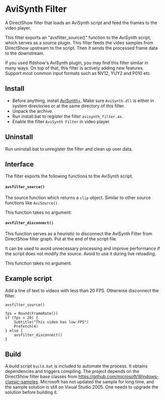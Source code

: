 # AviSynth Filter

A DirectShow filter that loads an AviSynth script and feed the frames to the video player.

This filter exports an "avsfilter_source()" function to the AviSynth script, which serves as a source plugin. This filter feeds the video samples from DirectShow upstream to the script. Then it sends the processed frame data to the downstream.

If you used ffdshow's AviSynth plugin, you may find this filter similar in many ways. On top of that, this filter is actively adding new features. Support most common input formats such as NV12, YUY2 and P010 etc.

## Install

* Before anything, install [AviSynth+](https://github.com/AviSynth/AviSynthPlus/). Make sure `AviSynth.dll` is either in system directories or at the same directory of this filter.
* Unpack the archive.
* Run install.bat to register the filter `avisynth_filter.ax`.
* Enable the filter `AviSynth Filter` in video player.

## Uninstall

Run uninstall.bat to unregister the filter and clean up user data.

## Interface

The filter exports the following functions to the AviSynth script.

#### `avsfilter_source()`

The source function which returns a `clip` object. Similar to other source functions like `AviSource()`.

This function takes no argument.

#### `avsfilter_disconnect()`

This function serves as a heuristic to disconnect the AviSynth Filter from DirectShow filter graph. Put at the end of the script file.

It can be used to avoid unnecessary processing and improve performance if the script does not modify the source. Avoid to use it during live reloading.

This function takes no argument.

## Example script

Add a line of text to videos with less than 20 FPS. Otherwise disconnect the filter.

```
avsfilter_source()

fps = Round(FrameRate())
if (fps < 20) {
    Subtitle("This video has low FPS")
    Prefetch(4)
} else {
    avsfilter_disconnect()
}
```

## Build

A build script `build.bat` is included to automate the process. It obtains dependencies and triggers compiling. The project depends on the DirectShow filter base classes from https://github.com/microsoft/Windows-classic-samples. Microsoft has not updated the sample for long time, and the sample solution is still on Visual Studio 2005. One needs to upgrade the solution before building it.
